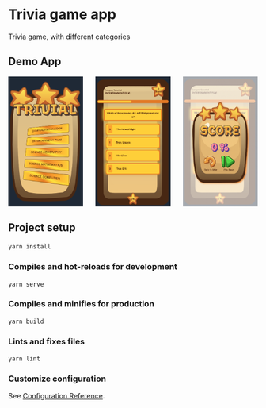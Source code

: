 # Trivia game app

Trivia game, with different categories 

## Demo App

<div style="display: flex; flex-direction: row; justify-content: space-between;">
  <img style="width:30%" src="https://raw.githubusercontent.com/VictorHugoAguilar/vue-quiz-app-mobile/main/demo/Main_Menu.jpg" alt="main menu" />
  <img style="width:30%" src="https://raw.githubusercontent.com/VictorHugoAguilar/vue-quiz-app-mobile/main/demo/Game.jpg" alt="main menu" />
  <img style="width:30%" src="https://raw.githubusercontent.com/VictorHugoAguilar/vue-quiz-app-mobile/main/demo/Finished_Game.jpg" alt="main menu" />
</div>

## Project setup
```
yarn install
```

### Compiles and hot-reloads for development
```
yarn serve
```

### Compiles and minifies for production
```
yarn build
```

### Lints and fixes files
```
yarn lint
```

### Customize configuration
See [Configuration Reference](https://cli.vuejs.org/config/).
